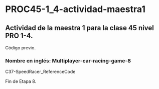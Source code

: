 # PROC45-1_4-actividad-maestra1
## Actividad de la maestra 1 para la clase 45 nivel PRO 1-4.
Código previo.

### Nombre en inglés: Multiplayer-car-racing-game-8
C37-SpeedRacer_ReferenceCode

Fin de Etapa 8. 
